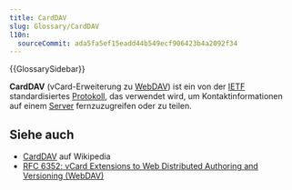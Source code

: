 ```yaml
---
title: CardDAV
slug: Glossary/CardDAV
l10n:
  sourceCommit: ada5fa5ef15eadd44b549ecf906423b4a2092f34
---
```


{{GlossarySidebar}}

**CardDAV** (vCard-Erweiterung zu [WebDAV](/de/docs/Glossary/WebDAV)) ist ein von der [IETF](/de/docs/Glossary/IETF) standardisiertes [Protokoll](/de/docs/Glossary/protocol), das verwendet wird, um Kontaktinformationen auf einem [Server](/de/docs/Glossary/server) fernzuzugreifen oder zu teilen.

## Siehe auch

- [CardDAV](https://en.wikipedia.org/wiki/CardDAV) auf Wikipedia
- [RFC 6352: vCard Extensions to Web Distributed Authoring and Versioning (WebDAV)](https://datatracker.ietf.org/doc/html/rfc6352)
